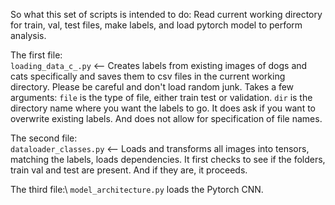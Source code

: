 So what this set of scripts is intended to do:
Read current working directory for train, val, test files, make labels, and load pytorch model to perform analysis.

The first file: \
`loading_data_c_.py` <-- Creates labels from existing images of dogs and cats specifically and saves them to csv files in the current working directory. 
Please be careful and don't load random junk.
Takes a few arguments:
`file` is the type of file, either train test or validation. 
`dir` is the directory name where you want the labels to go.
It does ask if you want to overwrite existing labels. And does not allow for specification of file names.

The second file: \
`dataloader_classes.py` <-- Loads and transforms all images into tensors, matching the labels, loads dependencies.
It first checks to see if the folders, train val and test are present. And if they are, it proceeds.

The third file:\ 
`model_architecture.py` loads the Pytorch CNN.
